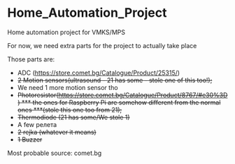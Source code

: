 # Home_Automation_Project #
Home automation project for VMKS/MPS

For now, we need extra parts for the project to actually take place

Those parts are:

* ADC (https://store.comet.bg/Catalogue/Product/25315/)
* ~~2 Motion sensors(ultrasound - 21 has some - stole one of this too!);~~
* We need 1 more motion sensor tho
* ~~Photoresistor(https://store.comet.bg/Catalogue/Product/8767/#e30%3D) *** the ones for Raspberry Pi are somehow different from the normal ones ***(stole this one too from 21);~~
* ~~Thermodiode (21 has some/We stole 1)~~
* A few релета
* ~~2 rejka (whatever it means)~~
* ~~1 Buzzer~~

Most probable source:
comet.bg
